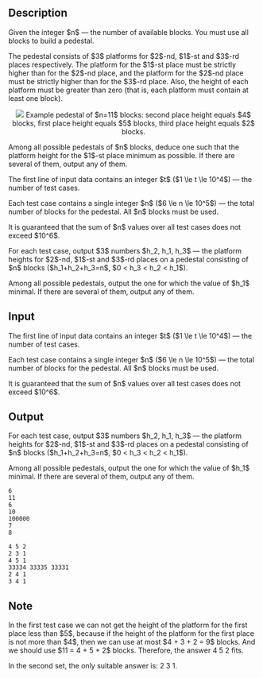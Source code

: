 ## Description

<div><p>Given the integer $n$&nbsp;— the number of available blocks. You must use <span class="tex-font-style-bf">all</span> blocks to build a <span class="tex-font-style-it">pedestal</span>. </p><p>The <span class="tex-font-style-it">pedestal</span> consists of $3$ platforms for $2$-nd, $1$-st and $3$-rd places respectively. The platform for the $1$-st place must be <span class="tex-font-style-bf">strictly</span> higher than for the $2$-nd place, and the platform for the $2$-nd place must be <span class="tex-font-style-bf">strictly</span> higher than for the $3$-rd place. Also, the height of each platform must be greater than zero (that is, each platform must contain at least one block).</p><center> <img class="tex-graphics" src="file://GtZGiAng.png" style="max-width: 100.0%;max-height: 100.0%;">   <span class="tex-font-size-small">Example pedestal of $n=11$ blocks: second place height equals $4$ blocks, first place height equals $5$ blocks, third place height equals $2$ blocks.</span></center><p>Among all possible pedestals of $n$ blocks, deduce one such that the platform height for the $1$-st place <span class="tex-font-style-bf">minimum</span> as possible. If there are several of them, output any of them.</p></div><div class="input-specification"><p>The first line of input data contains an integer $t$ ($1 \le t \le 10^4$)&nbsp;— the number of test cases.</p><p>Each test case contains a single integer $n$ ($6 \le n \le 10^5$)&nbsp;— the total number of blocks for the pedestal. All $n$ blocks must be used.</p><p>It is guaranteed that the sum of $n$ values over all test cases does not exceed $10^6$.</p></div><div class="output-specification"><p>For each test case, output $3$ numbers $h_2, h_1, h_3$&nbsp;— the platform heights for $2$-nd, $1$-st and $3$-rd places on a pedestal consisting of $n$ blocks ($h_1+h_2+h_3=n$, $0 &lt; h_3 &lt; h_2 &lt; h_1$). </p><p>Among all possible pedestals, output the one for which the value of $h_1$ <span class="tex-font-style-bf">minimal</span>. If there are several of them, output any of them.</p></div>

## Input

<p>The first line of input data contains an integer $t$ ($1 \le t \le 10^4$)&nbsp;— the number of test cases.</p><p>Each test case contains a single integer $n$ ($6 \le n \le 10^5$)&nbsp;— the total number of blocks for the pedestal. All $n$ blocks must be used.</p><p>It is guaranteed that the sum of $n$ values over all test cases does not exceed $10^6$.</p>

## Output

<p>For each test case, output $3$ numbers $h_2, h_1, h_3$&nbsp;— the platform heights for $2$-nd, $1$-st and $3$-rd places on a pedestal consisting of $n$ blocks ($h_1+h_2+h_3=n$, $0 &lt; h_3 &lt; h_2 &lt; h_1$). </p><p>Among all possible pedestals, output the one for which the value of $h_1$ <span class="tex-font-style-bf">minimal</span>. If there are several of them, output any of them.</p>





```input1
6
11
6
10
100000
7
8
```




```output1
4 5 2
2 3 1
4 5 1
33334 33335 33331
2 4 1
3 4 1
```



## Note

<p>In the first test case we can not get the height of the platform for the first place less than $5$, because if the height of the platform for the first place is not more than $4$, then we can use at most $4 + 3 + 2 = 9$ blocks. And we should use $11 = 4 + 5 + 2$ blocks. Therefore, the answer <span class="tex-font-style-tt">4 5 2</span> fits. </p><p>In the second set, the only suitable answer is: <span class="tex-font-style-tt">2 3 1</span>.</p>
